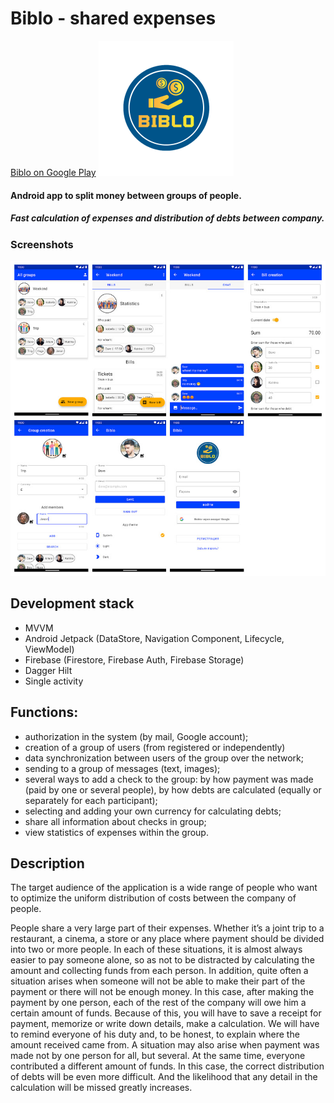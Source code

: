 # Biblo - shared expenses

[Biblo on Google Play](https://play.google.com/store/apps/details?id=com.duwna.biblo)
![Biblo logo](app/src/main/res/mipmap-xhdpi/ic_launcher_foreground.png)
#### Android app to split money between groups of people.
##### Fast calculation of expenses and distribution of debts between company.

### Screenshots
![Screenshots](Screenshots.jpg)

## Development stack
- MVVM
- Android Jetpack (DataStore, Navigation Component, Lifecycle, ViewModel)
- Firebase (Firestore, Firebase Auth, Firebase Storage)
- Dagger Hilt
- Single activity


##  Functions:
- authorization in the system (by mail, Google account);
- creation of a group of users (from registered or independently)
- data synchronization between users of the group over the network;
- sending to a group of messages (text, images);
- several ways to add a check to the group: by how payment was made (paid by one or several people), by how debts are calculated (equally or separately for each participant);
- selecting and adding your own currency for calculating debts;
- share all information about checks in group;
- view statistics of expenses within the group.

## Description
The target audience of the application is a wide range of people who want to optimize the uniform distribution of costs between the company of people.

People share a very large part of their expenses. Whether it’s a joint trip to a restaurant, a cinema, a store or any place where payment should be divided into two or more people. In each of these situations, it is almost always easier to pay someone alone, so as not to be distracted by calculating the amount and collecting funds from each person. In addition, quite often a situation arises when someone will not be able to make their part of the payment or there will not be enough money.
In this case, after making the payment by one person, each of the rest of the company will owe him a certain amount of funds. Because of this, you will have to save a receipt for payment, memorize or write down details, make a calculation. We will have to remind everyone of his duty and, to be honest, to explain where the amount received came from.
A situation may also arise when payment was made not by one person for all, but several. At the same time, everyone contributed a different amount of funds. In this case, the correct distribution of debts will be even more difficult. And the likelihood that any detail in the calculation will be missed greatly increases.

